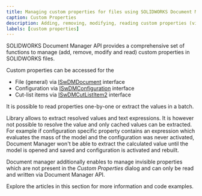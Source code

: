 ```yaml
---
title: Managing custom properties for files using SOLIDWORKS Document Manager API
caption: Custom Properties
description: Adding, removing, modifying, reading custom properties (visible and invisible) for files using SOLIDWORKS Document Manager API
labels: [custom properties]
---
```

SOLIDWORKS Document Manager API provides a comprehensive set of functions to manage (add, remove, modify and read) custom properties in SOLIDWORKS files.

Custom properties can be accessed for the

* File (general) via [ISwDMDocument](http://help.solidworks.com/2018/english/api/swdocmgrapi/SolidWorks.Interop.swdocumentmgr~SolidWorks.Interop.swdocumentmgr.ISwDMDocument.html) interface
* Configuration via [ISwDMConfiguration](http://help.solidworks.com/2018/english/api/swdocmgrapi/SolidWorks.Interop.swdocumentmgr~SolidWorks.Interop.swdocumentmgr.ISwDMConfiguration.html) interface
* Cut-list items via [ISwDMCutListItem2](http://help.solidworks.com/2018/english/api/swdocmgrapi/SolidWorks.Interop.swdocumentmgr~SolidWorks.Interop.swdocumentmgr.ISwDMCutListItem2.html) interface

It is possible to read properties one-by-one or extract the values in a batch.

Library allows to extract resolved values and text expressions. It is however not possible to resolve the value and only cached values can be extracted. For example if configuration specific property contains an expression which evaluates the mass of the model and the configuration was never activated, Document Manager won't be able to extract the calculated value until the model is opened and saved and configuration is activated and rebuilt.

Document manager additionally enables to manage invisible properties which are not present in the *Custom Properties* dialog and can only be read and written via Document Manager API.

Explore the articles in this section for more information and code examples.